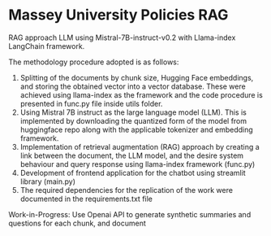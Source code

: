 # Massey University Policies RAG
RAG approach LLM using Mistral-7B-instruct-v0.2 with Llama-index LangChain framework.

The methodology procedure adopted is as follows:

1. Splitting of the documents by chunk size, Hugging Face embeddings, and storing the obtained vector into a vector database. These were achieved using llama-index as the framework and the code procedure is presented in func.py file inside utils folder.
2. Using Mistral 7B instruct as the large language model (LLM). This is implemented by downloading the quantized form of the model from huggingface repo along with the applicable tokenizer and embedding framework.
3. Implementation of retrieval augmentation (RAG) approach by creating a link between the document, the LLM model, and the desire system behaviour and query response using llama-index framework (func.py)
4. Development of frontend application for the chatbot using streamlit library (main.py)
5. The required dependencies for the replication of the work were documented in the requirements.txt file

Work-in-Progress: Use Openai API to generate synthetic summaries and questions for each chunk, and document

